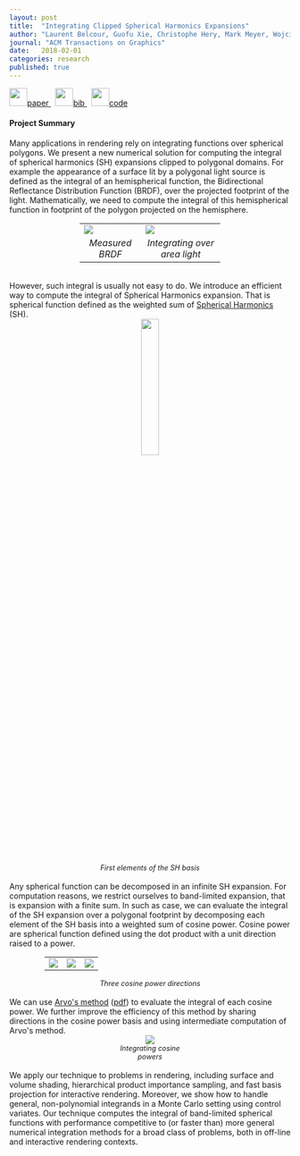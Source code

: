 ```yaml
---
layout: post
title:  "Integrating Clipped Spherical Harmonics Expansions"
author: "Laurent Belcour, Guofu Xie, Christophe Hery, Mark Meyer, Wojciech Jarosz, and Derek Nowrouzezahrai"
journal: "ACM Transactions on Graphics"
date:   2018-02-01
categories: research
published: true
---
```

<!-- <center><img src="{{ site.url | append: site.baseurl }}/data/images/shint/teaser.svg" /></center><br /> -->

<span>
   <a href="https://hal.inria.fr/hal-01695284/document">
      <img src="{{ site.url | append: site.baseurl }}/data/images/icon_pdf.png" height="32px">paper
   </a> &nbsp;
   <a href="https://hal.inria.fr/hal-01695284/bibtex">
      <img src="{{ site.url | append: site.baseurl }}/data/images/icon_latex.png" height="32px">bib
   </a> &nbsp;
   <a href="https://github.com/belcour/IntegralSH/">
      <img src="{{ site.url | append: site.baseurl }}/data/images/icon_zip.png" height="32px">code
   </a>
</span><br />

<h4>Project Summary</h4>
Many applications in rendering rely on integrating functions over spherical polygons. We present a new numerical solution for computing the integral of spherical harmonics (SH) expansions clipped to polygonal domains. For example the appearance of a surface lit by a polygonal light source is defined as the integral of an hemispherical function, the Bidirectional Reflectance Distribution Function (BRDF), over the projected footprint of the light. Mathematically, we need to compute the integral of this hemispherical function in footprint of the polygon projected on the hemisphere.
<center><div style="font-size: 90%;">
    <table style="width:50%;">
        <tr>
            <td><img src="{{ site.url | append: site.baseurl }}/data/images/shint/brdf.gif" /></td>
            <td><img src="{{ site.url | append: site.baseurl }}/data/images/shint/brdf_int.gif" /></td>
        </tr>
        <tr style="text-align: center;">
            <td><em>Measured BRDF</em></td>
            <td><em>Integrating over area light</em></td>
        </tr>        
    </table>
</div></center><br />
However, such integral is usually not easy to do. We introduce an efficient way to compute the integral of Spherical Harmonics expansion. That is spherical function defined as the weighted sum of <a href="https://en.wikipedia.org/wiki/Spherical_harmonics">Spherical Harmonics</a> (SH).
<center><div style="font-size: 90%;">
    <img style="width:25%;" src="{{ site.url | append: site.baseurl }}/data/images/shint/sh.gif" />
    <br />
    <em>First elements of the SH basis</em>
</div></center><br />
Any spherical function can be decomposed in an infinite SH expansion. For computation reasons, we restrict ourselves to band-limited expansion, that is expansion with a finite sum. In such as case, we can evaluate the integral of the SH expansion over a polygonal footprint by decomposing each element of the SH basis into a weighted sum of cosine power. Cosine power are spherical function defined using the dot product with a unit direction raised to a power.
<center style="font-size: 90%;">
    <table style="width:75%;">
        <tr>
            <td><img  src="{{ site.url | append: site.baseurl }}/data/images/shint/cos1.gif" /></td>
            <td><img  src="{{ site.url | append: site.baseurl }}/data/images/shint/cos2.gif" /></td>
            <td><img  src="{{ site.url | append: site.baseurl }}/data/images/shint/cos3.gif" /></td>
        </tr>
    </table>
    <em>Three cosine power directions</em>
</center><br />
We can use <a href="https://dl.acm.org/citation.cfm?id=218467">Arvo's method</a> (<a href="http://www.cs.virginia.edu/~jdl/bib/appearance/analytic%20models/arvo95.pdf">pdf</a>) to evaluate the integral of each cosine power. We further improve the efficiency of this method by sharing directions in the cosine power basis and using intermediate computation of Arvo's method.
<center><div style="width:25%; font-size: 90%;">
    <img  src="{{ site.url | append: site.baseurl }}/data/images/shint/cos_int.gif" />
    <br />
    <em>Integrating cosine powers</em>
</div></center><br />
We apply our technique to problems in rendering, including surface and volume shading, hierarchical product importance sampling, and fast basis projection for interactive rendering. Moreover, we show how to handle general, non-polynomial integrands in a Monte Carlo setting using control variates. Our technique computes the integral of band-limited spherical functions with performance competitive to (or faster than) more general numerical integration methods for a broad class of problems, both in off-line and interactive rendering contexts.